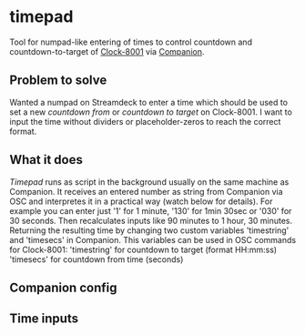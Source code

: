 # timepad
Tool for numpad-like entering of times to control countdown and countdown-to-target of [Clock-8001](https://gitlab.com/clock-8001/clock-8001) via [Companion](https://bitfocus.io/companion).

## Problem to solve
Wanted a numpad on Streamdeck to enter a time which should be used to set a new *countdown from* or *countdown to target* on Clock-8001.
I want to input the time without dividers or placeholder-zeros to reach the correct format.

## What it does
*Timepad* runs as script in the background usually on the same machine as Companion.
It receives an entered number as string from Companion via OSC and interpretes it in a practical way (watch below for details).
For example you can enter just '1' for 1 minute, '130' for 1min 30sec or '030' for 30 seconds.
Then recalculates inputs like 90 minutes to 1 hour, 30 minutes.
Returning the resulting time by changing two custom variables 'timestring' and 'timesecs' in Companion.
This variables can be used in OSC commands for Clock-8001:
'timestring' for countdown to target (format HH:mm:ss)
'timesecs' for countdown from time (seconds)

## Companion config

## Time inputs
